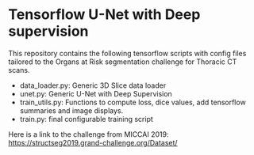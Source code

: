 # Tensorflow U-Net with Deep supervision

This repository contains the following tensorflow scripts with config files tailored to the Organs at Risk segmentation challenge for Thoracic CT scans.
 - data_loader.py: Generic 3D Slice data loader
 - unet.py: Generic U-Net with Deep Supervision
 - train_utils.py: Functions to compute loss, dice values, add tensorflow summaries and image displays.
 - train.py: final configurable training script
 
 Here is a link to the challenge from MICCAI 2019: https://structseg2019.grand-challenge.org/Dataset/
